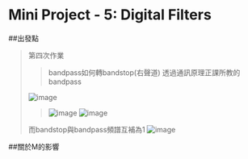 # Mini Project - 5: Digital Filters
##出發點
>  第四次作業
>>bandpass如何轉bandstop(右聲道)
>>透過通訊原理正課所教的bandpass
>>
>![image](https://github.com/0615liu/mini-project-5/assets/149355132/64c928cb-69cf-410c-bc77-540e71c911d8)
>>![image](https://github.com/0615liu/mini-project-5/assets/149355132/976d2025-5f70-4b6d-9a0f-aa86bed027cd)
>>![image](https://github.com/0615liu/mini-project-5/assets/149355132/460a080d-5d17-4a31-a47e-f658b9293daa)
>
>而bandstop與bandpass頻譜互補為1
>![image](https://github.com/0615liu/mini-project-5/assets/149355132/8a7d7201-6a14-4a85-86c0-6bcee650c473)

##關於M的影響
